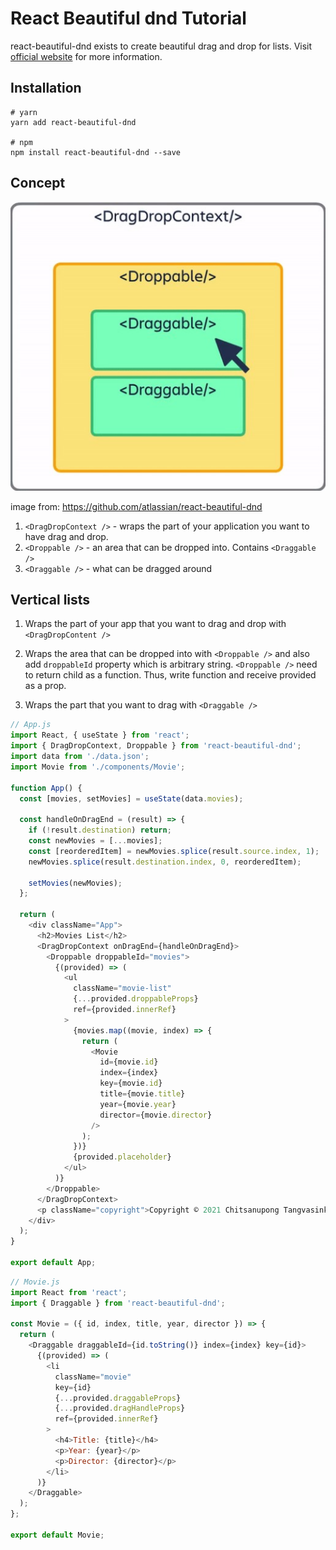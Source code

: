 # React Beautiful dnd Tutorial

react-beautiful-dnd exists to create beautiful drag and drop for lists. Visit [official website](https://github.com/atlassian/react-beautiful-dnd) for more information.

## Installation

```
# yarn
yarn add react-beautiful-dnd

# npm
npm install react-beautiful-dnd --save
```

## Concept

![image](images/../react-dnd.jpg)

image from: https://github.com/atlassian/react-beautiful-dnd

1. `<DragDropContext />` - wraps the part of your application you want to have drag and drop.
2. `<Droppable />` - an area that can be dropped into. Contains `<Draggable />`
3. `<Draggable />` - what can be dragged around

## Vertical lists

1. Wraps the part of your app that you want to drag and drop with `<DragDropContent />`

2. Wraps the area that can be dropped into with `<Droppable />`
   and also add `droppableId` property which is arbitrary string.
   `<Droppable />` need to return child as a function. Thus, write function and receive provided as a prop.

3. Wraps the part that you want to drag with `<Draggable />`

```js
// App.js
import React, { useState } from 'react';
import { DragDropContext, Droppable } from 'react-beautiful-dnd';
import data from './data.json';
import Movie from './components/Movie';

function App() {
  const [movies, setMovies] = useState(data.movies);

  const handleOnDragEnd = (result) => {
    if (!result.destination) return;
    const newMovies = [...movies];
    const [reorderedItem] = newMovies.splice(result.source.index, 1);
    newMovies.splice(result.destination.index, 0, reorderedItem);

    setMovies(newMovies);
  };

  return (
    <div className="App">
      <h2>Movies List</h2>
      <DragDropContext onDragEnd={handleOnDragEnd}>
        <Droppable droppableId="movies">
          {(provided) => (
            <ul
              className="movie-list"
              {...provided.droppableProps}
              ref={provided.innerRef}
            >
              {movies.map((movie, index) => {
                return (
                  <Movie
                    id={movie.id}
                    index={index}
                    key={movie.id}
                    title={movie.title}
                    year={movie.year}
                    director={movie.director}
                  />
                );
              })}
              {provided.placeholder}
            </ul>
          )}
        </Droppable>
      </DragDropContext>
      <p className="copyright">Copyright © 2021 Chitsanupong Tangvasinkul</p>
    </div>
  );
}

export default App;
```

```js
// Movie.js
import React from 'react';
import { Draggable } from 'react-beautiful-dnd';

const Movie = ({ id, index, title, year, director }) => {
  return (
    <Draggable draggableId={id.toString()} index={index} key={id}>
      {(provided) => (
        <li
          className="movie"
          key={id}
          {...provided.draggableProps}
          {...provided.dragHandleProps}
          ref={provided.innerRef}
        >
          <h4>Title: {title}</h4>
          <p>Year: {year}</p>
          <p>Director: {director}</p>
        </li>
      )}
    </Draggable>
  );
};

export default Movie;
```
